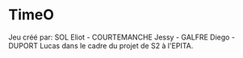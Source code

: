 # TimeO

Jeu créé par:
SOL Eliot - COURTEMANCHE Jessy - GALFRE Diego - DUPORT Lucas 
dans le cadre du projet de S2 à l'EPITA.

